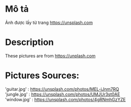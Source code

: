 # Mô tả
Ảnh được lấy từ trang https://unsplash.com

# Description
These pictures are from https://unplash.com

# Pictures Sources:

'guitar.jpg' : https://unsplash.com/photos/MEL-jJnm7RQ <br/>
'jungle.jpg' : https://unsplash.com/photos/UMJUr3st0AE <br/>
'window.jpg' : https://unsplash.com/photos/4gRNmhGzYZE
